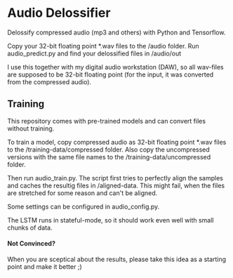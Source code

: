 # Audio Delossifier
Delossify compressed audio (mp3 and others) with Python and Tensorflow.

Copy your 32-bit floating point *.wav files to the /audio folder.
Run audio_predict.py and find your delossified files in /audio/out

I use this together with my digital audio workstation (DAW), so all wav-files are supposed to be 32-bit floating point (for the input, it was converted from the compressed audio).

## Training

This repository comes with pre-trained models and can convert files without training.

To train a model, copy compressed audio as 32-bit floating point *.wav files to the /training-data/compressed folder.
Also copy the uncompressed versions with the same file names to the /training-data/uncompressed folder.

Then run audio_train.py. The script first tries to perfectly align the samples and caches the resultig files in /aligned-data. This might fail, when the files are stretched for some reason and can't be aligned.

Some settings can be configured in audio_config.py.

The LSTM runs in stateful-mode, so it should work even well with small chunks of data.

#### Not Convinced?

When you are sceptical about the results, please take this idea as a starting point and make it better ;)
